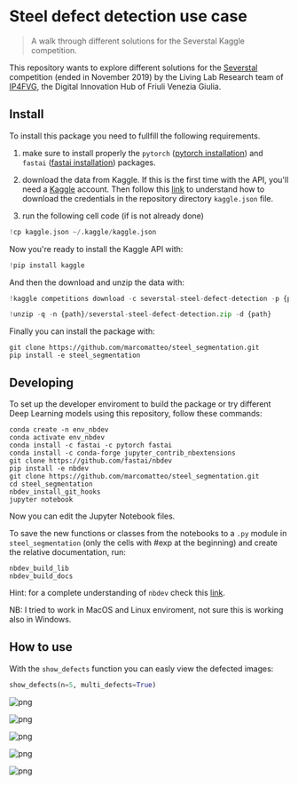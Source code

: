 # Steel defect detection use case
> A walk through different solutions for the Severstal Kaggle competition.


This repository wants to explore different solutions for the [Severstal](https://www.kaggle.com/c/severstal-steel-defect-detection/overview) competition (ended in November 2019) by the Living Lab Research team of [IP4FVG](https://www.ip4fvg.it/), the Digital Innovation Hub of Friuli Venezia Giulia.

## Install

To install this package you need to fullfill the following requirements.

1. make sure to install properly the `pytorch` ([pytorch installation](https://pytorch.org/get-started/locally/)) and `fastai` ([fastai installation](https://docs.fast.ai/#Installing)) packages.

2. download the data from Kaggle. If this is the first time with the API, you'll need a [Kaggle](https://www.kaggle.com/) account. Then follow this [link](https://github.com/Kaggle/kaggle-api) to understand how to download the credentials in the repository directory `kaggle.json` file.

3. run the following cell code (if is not already done)

```python
!cp kaggle.json ~/.kaggle/kaggle.json
```

Now you're ready to install the Kaggle API with:

```python
!pip install kaggle
```

And then the download and unzip the data with:

```python
!kaggle competitions download -c severstal-steel-defect-detection -p {path}
```

```python
!unzip -q -n {path}/severstal-steel-defect-detection.zip -d {path}
```

Finally you can install the package with:

```
git clone https://github.com/marcomatteo/steel_segmentation.git
pip install -e steel_segmentation
```

## Developing

To set up the developer enviroment to build the package or try different Deep Learning models using this repository, follow these commands:

```
conda create -n env_nbdev
conda activate env_nbdev
conda install -c fastai -c pytorch fastai
conda install -c conda-forge jupyter_contrib_nbextensions
git clone https://github.com/fastai/nbdev
pip install -e nbdev
git clone https://github.com/marcomatteo/steel_segmentation.git
cd steel_segmentation
nbdev_install_git_hooks
jupyter notebook
```

Now you can edit the Jupyter Notebook files.

To save the new functions or classes from the notebooks to a `.py` module in `steel_segmentation` (only the cells with #exp at the beginning) and create the relative documentation, run:

```
nbdev_build_lib
nbdev_build_docs
```

Hint: for a complete understanding of `nbdev` check this [link](https://nbdev.fast.ai/).

NB: I tried to work in MacOS and Linux enviroment, not sure this is working also in Windows.

## How to use

With the `show_defects` function you can easly view the defected images:

```python
show_defects(n=5, multi_defects=True)
```


![png](docs/images/output_15_0.png)



![png](docs/images/output_15_1.png)



![png](docs/images/output_15_2.png)



![png](docs/images/output_15_3.png)



![png](docs/images/output_15_4.png)

